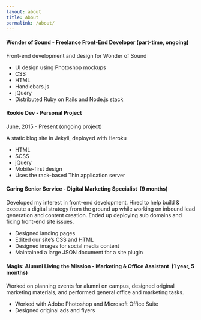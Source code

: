 ```yaml
---
layout: about
title: About
permalink: /about/
---
```


#### Wonder of Sound - Freelance Front-End Developer (part-time, ongoing)

Front-end development and design for Wonder of Sound 

- UI design using Photoshop mockups
- CSS
- HTML
- Handlebars.js
- jQuery
- Distributed Ruby on Rails and Node.js stack

#### Rookie Dev - Personal Project 
June, 2015 - Present (ongoing project)

A static blog site in Jekyll, deployed with Heroku

- HTML
- SCSS
- jQuery
- Mobile-first design
- Uses the rack-based Thin application server

#### Caring Senior Service - Digital Marketing Specialist  (9 months)

Developed my interest in front-end development. Hired to help build & execute a digital strategy from the ground up while working on inbound lead generation and content creation. Ended up deploying sub domains and fixing front-end site issues. 

- Designed landing pages
- Edited our site’s CSS and HTML
- Designed images for social media content
- Maintained a large JSON document for a site plugin

#### Magis: Alumni Living the Mission - Marketing & Office Assistant  (1 year, 5 months)

Worked on planning events for alumni on campus, designed original marketing materials, and performed general office and marketing tasks. 

- Worked with Adobe Photoshop and Microsoft Office Suite
- Designed original ads and flyers



	


	